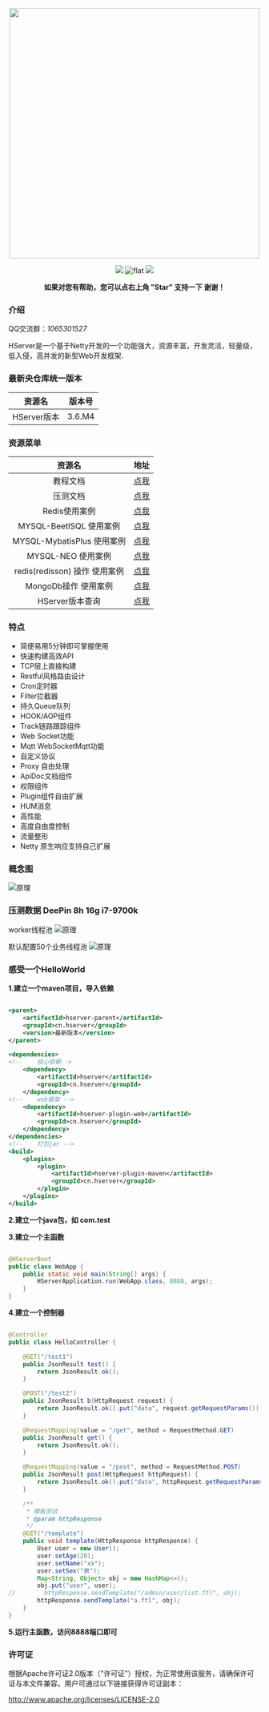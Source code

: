 <p align="center">
<a href="http://docs.hserver.cn">
<img src="https://gitee.com/HServer/HServer/raw/master/doc/icon.png" width="500" />
</a>
</p>
<p align="center">
    <a >
        <img src="https://img.shields.io/badge/Build-Java8-red.svg?style=flat" />
    </a>
    <a >
        <img src="https://img.shields.io/badge/Netty-4.1.112.Final-blue.svg" alt="flat">
    </a>
    <a >
        <img src="https://img.shields.io/badge/Licence-Apache2.0-green.svg?style=flat" />
    </a>

<p align="center">    
    <b>如果对您有帮助，您可以点右上角 "Star" 支持一下 谢谢！</b>
</p>

### 介绍

QQ交流群：*1065301527*

HServer是一个基于Netty开发的一个功能强大，资源丰富，开发灵活，轻量级，低入侵，高并发的新型Web开发框架.


### 最新央仓库统一版本

| 资源名 |  版本号   |
| :----:|:------:|
| HServer版本 | 3.6.M4 |

### 资源菜单

|             资源名              |                            地址                             |
|:----------------------------:|:---------------------------------------------------------:|
|             教程文档             |               [点我](http://docs.hserver.cn)                |
|             压测文档             |                      [点我](doc/PM.md)                      |
|          Redis使用案例           |  [点我](https://gitee.com/HServer/hserver-for-java-redis)   |
|     MYSQL-BeetlSQL 使用案例      | [点我](https://gitee.com/HServer/hserver-for-java-beetlsql) |
|    MYSQL-MybatisPlus 使用案例    |      [点我](https://gitee.com/HServer/hserver-system)       |
|        MYSQL-NEO 使用案例        |  [点我](https://gitee.com/HServer/hserver-for-java-mysql)   |
|   redis(redisson) 操作 使用案例    |  [点我](https://gitee.com/HServer/hserver-for-java-redis)   |
|        MongoDb操作 使用案例        | [点我](https://gitee.com/HServer/hserver-for-java-mongodb)  |
|         HServer版本查询          |     [点我](https://repo1.maven.org/maven2/cn/hserver/)      |

### 特点

* 简便易用5分钟即可掌握使用
* 快速构建高效API
* TCP层上直接构建
* Restful风格路由设计
* Cron定时器
* Filter拦截器
* 持久Queue队列
* HOOK/AOP组件
* Track链路跟踪组件
* Web Socket功能
* Mqtt WebSocketMqtt功能
* 自定义协议
* Proxy 自由处理
* ApiDoc文档组件
* 权限组件
* Plugin组件自由扩展
* HUM消息
* 高性能
* 高度自由度控制
* 流量整形
* Netty 原生响应支持自己扩展

### 概念图

![原理](https://gitee.com/HServer/HServer/raw/master/doc/planning_map.jpg)

### 压测数据 DeePin 8h 16g i7-9700k

worker线程池
![原理](https://gitee.com/HServer/HServer/raw/master/doc/w.png)

默认配置50个业务线程池
![原理](https://gitee.com/HServer/HServer/raw/master/doc/b.png)

### 感受一个HelloWorld

**1.建立一个maven项目，导入依赖**

```xml

<parent>
    <artifactId>hserver-parent</artifactId>
    <groupId>cn.hserver</groupId>
    <version>最新版本</version>
</parent>

<dependencies>
<!--    核心依赖-->
    <dependency>
        <artifactId>hserver</artifactId>
        <groupId>cn.hserver</groupId>
    </dependency>
<!--    web框架 -->
    <dependency>
        <artifactId>hserver-plugin-web</artifactId>
        <groupId>cn.hserver</groupId>
    </dependency>
</dependencies>
<!--    打包jar -->
<build>
    <plugins>
        <plugin>
            <artifactId>hserver-plugin-maven</artifactId>
            <groupId>cn.hserver</groupId>
        </plugin>
    </plugins>
</build>


```

**2.建立一个java包，如 com.test**

**3.建立一个主函数**

```java

@HServerBoot
public class WebApp {
    public static void main(String[] args) {
        HServerApplication.run(WebApp.class, 8888, args);
    }
}
```

**4.建立一个控制器**

```java

@Controller
public class HelloController {

    @GET("/test1")
    public JsonResult test() {
        return JsonResult.ok();
    }

    @POST("/test2")
    public JsonResult b(HttpRequest request) {
        return JsonResult.ok().put("data", request.getRequestParams());
    }

    @RequestMapping(value = "/get", method = RequestMethod.GET)
    public JsonResult get() {
        return JsonResult.ok();
    }

    @RequestMapping(value = "/post", method = RequestMethod.POST)
    public JsonResult post(HttpRequest httpRequest) {
        return JsonResult.ok().put("data", httpRequest.getRequestParams());
    }

    /**
     * 模板测试
     * @param httpResponse
     */
    @GET("/template")
    public void template(HttpResponse httpResponse) {
        User user = new User();
        user.setAge(20);
        user.setName("xx");
        user.setSex("男");
        Map<String, Object> obj = new HashMap<>();
        obj.put("user", user);
//        httpResponse.sendTemplate("/admin/user/list.ftl", obj);
        httpResponse.sendTemplate("a.ftl", obj);
    }
}
```

**5.运行主函数，访问8888端口即可**

### 许可证

根据Apache许可证2.0版本（"许可证"）授权，为正常使用该服务，请确保许可证与本文件兼容。用户可通过以下链接获得许可证副本：

http://www.apache.org/licenses/LICENSE-2.0
